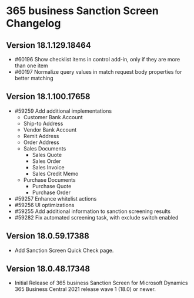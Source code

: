 # 365 business Sanction Screen Changelog

## Version 18.1.129.18464

- #60196 Show checklist items in control add-in, only if they are more than one item
- #60197 Normalize query values in match request body properties for better matching

## Version 18.1.100.17658

- #59259 Add additional implementations
  - Customer Bank Account
  - Ship-to Address
  - Vendor Bank Account
  - Remit Address
  - Order Address
  - Sales Documents
    - Sales Quote
    - Sales Order
    - Sales Invoice
    - Sales Credit Memo
  - Purchase Documents
    - Purchase Quote
    - Purchase Order
- #59257 Enhance whitelist actions
- #59256 UI optimizations
- #59255 Add additional information to sanction screening results
- #59282 Fix automated screening task, with exclude switch enabled

## Version 18.0.59.17388

- Add Sanction Screen Quick Check page.

## Version 18.0.48.17348

- Initial Release of 365 business Sanction Screen for Microsoft Dynamics 365 Business Central 2021 release wave 1 (18.0) or newer.
